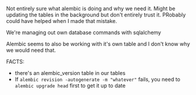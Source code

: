 Not entirely sure what alembic is doing and why we need it. 
Might be updating the tables in the background but don't entirely trust it. 
PRobably could have helped when I made that mistake.

We're managing out own database commands with sqlalchemy

Alembic seems to also be working with it's own table and I don't know why we would need that.

FACTS:
* there's an alembic_version table in our tables
* If `alembic revision -autogenerate -m "whatever"` fails, you need to `alembic upgrade head` first to get it up to date